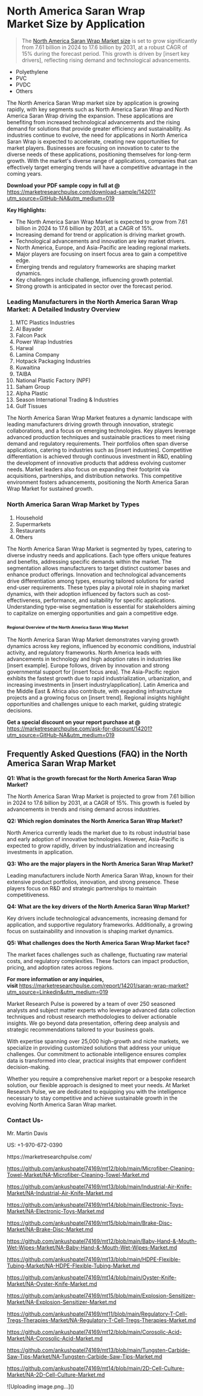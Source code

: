 <h1>North America Saran Wrap Market&nbsp;Size by Application</h1><blockquote><p>The <a href="https://marketresearchpulse.com/download-sample/14201?utm_source=GitHub-NA&amp;utm_medium=019">North America Saran Wrap Market size</a> is set to grow significantly from 7.61 billion in 2024 to 17.6 billion by 2031, at a robust CAGR of 15% during the forecast period. This growth is driven by [insert key drivers], reflecting rising demand and technological advancements.</p></blockquote><ul><li>Polyethylene<li> PVC<li> PVDC<li> Others</li></ul><p>The North America Saran Wrap market size by application is growing rapidly, with key segments such as North America Saran Wrap and North America Saran Wrap driving the expansion. These applications are benefiting from increased technological advancements and the rising demand for solutions that provide greater efficiency and sustainability. As industries continue to evolve, the need for applications in North America Saran Wrap is expected to accelerate, creating new opportunities for market players. Businesses are focusing on innovation to cater to the diverse needs of these applications, positioning themselves for long-term growth. With the market's diverse range of applications, companies that can effectively target emerging trends will have a competitive advantage in the coming years.</p><p><strong>Download your PDF sample copy in full at @ </strong><a href="https://marketresearchpulse.com/download-sample/14201?utm_source=GitHub-NA&amp;utm_medium=019">https://marketresearchpulse.com/download-sample/14201?utm_source=GitHub-NA&amp;utm_medium=019</a></p><p><strong>Key Highlights: </strong></p><ul><li>The North America Saran Wrap Market is expected to grow from 7.61 billion in 2024 to 17.6 billion by 2031, at a CAGR of 15%.</li><li>Increasing demand for trend or application is driving market growth.</li><li>Technological advancements and innovation are key market drivers.</li><li>North America, Europe, and Asia-Pacific are leading regional markets.</li><li>Major players are focusing on insert focus area to gain a competitive edge.</li><li>Emerging trends and regulatory frameworks are shaping market dynamics.</li><li>Key challenges include challenge, influencing growth potential.</li><li>Strong growth is anticipated in sector over the forecast period.</li></ul><h3>Leading Manufacturers in the North America Saran Wrap Market: A Detailed Industry Overview</h3><ol><li>MTC Plastics Industries</li><li>Al Bayader</li><li>Falcon Pack</li><li>Power Wrap Industries</li><li>Harwal</li><li>Lamina Company</li><li>Hotpack Packaging Industries</li><li>Kuwaitina</li><li>TAIBA</li><li>National Plastic Factory (NPF)</li><li>Saham Group</li><li>Alpha Plastic</li><li>Season International Trading & Industries</li><li>Gulf Tissues</li></ol><div class="flex max-w-full flex-col flex-grow"><div class="min-h-8 text-message flex w-full flex-col items-end gap-2 whitespace-normal break-words [.text-message+&amp;]:mt-5" dir="auto" data-message-author-role="assistant" data-message-id="fd8432e4-4910-450d-b182-61b7bfb0a01f" data-message-model-slug="gpt-4o"><div class="flex w-full flex-col gap-1 empty:hidden first:pt-[3px]"><div class="markdown prose w-full break-words dark:prose-invert light"><p>The North America Saran Wrap Market features a dynamic landscape with leading manufacturers driving growth through innovation, strategic collaborations, and a focus on emerging technologies. Key players leverage advanced production techniques and sustainable practices to meet rising demand and regulatory requirements. Their portfolios often span diverse applications, catering to industries such as [insert industries]. Competitive differentiation is achieved through continuous investment in R&amp;D, enabling the development of innovative products that address evolving customer needs. Market leaders also focus on expanding their footprint via acquisitions, partnerships, and distribution networks. This competitive environment fosters advancements, positioning the North America Saran Wrap Market for sustained growth.</p></div></div></div></div><h3>North America Saran Wrap Market by Types</h3><ol><li>Household<li> Supermarkets<li> Restaurants<li> Others</li></ol><div class="flex max-w-full flex-col flex-grow"><div class="min-h-8 text-message flex w-full flex-col items-end gap-2 whitespace-normal break-words [.text-message+&amp;]:mt-5" dir="auto" data-message-author-role="assistant" data-message-id="084470be-0bb7-4664-bddf-5156b4f41249" data-message-model-slug="gpt-4o-mini"><div class="flex w-full flex-col gap-1 empty:hidden first:pt-[3px]"><div class="markdown prose w-full break-words dark:prose-invert light"><p>The North America Saran Wrap Market is segmented by types, catering to diverse industry needs and applications. Each type offers unique features and benefits, addressing specific demands within the market. The segmentation allows manufacturers to target distinct customer bases and enhance product offerings. Innovation and technological advancements drive differentiation among types, ensuring tailored solutions for varied end-user requirements. These types play a pivotal role in shaping market dynamics, with their adoption influenced by factors such as cost-effectiveness, performance, and suitability for specific applications. Understanding type-wise segmentation is essential for stakeholders aiming to capitalize on emerging opportunities and gain a competitive edge.</p></div></div></div></div><h3><span style="font-size: 11px;">Regional Overview of the North America Saran Wrap Market</span></h3><div class="flex max-w-full flex-col flex-grow"><div class="min-h-8 text-message flex w-full flex-col items-end gap-2 whitespace-normal break-words [.text-message+&amp;]:mt-5" dir="auto" data-message-author-role="assistant" data-message-id="e9038762-ce64-4e30-91c9-9bd413514231" data-message-model-slug="gpt-4o-mini"><div class="flex w-full flex-col gap-1 empty:hidden first:pt-[3px]"><div class="markdown prose w-full break-words dark:prose-invert light"><p>The North America Saran Wrap Market demonstrates varying growth dynamics across key regions, influenced by economic conditions, industrial activity, and regulatory frameworks. North America leads with advancements in technology and high adoption rates in industries like [insert example]. Europe follows, driven by innovation and strong governmental support for [insert focus area]. The Asia-Pacific region exhibits the fastest growth due to rapid industrialization, urbanization, and increasing investments in [insert industry/application]. Latin America and the Middle East &amp; Africa also contribute, with expanding infrastructure projects and a growing focus on [insert trend]. Regional insights highlight opportunities and challenges unique to each market, guiding strategic decisions.</p></div></div></div></div><p><strong>Get a special discount on your report purchase at @ </strong><a href="https://marketresearchpulse.com/ask-for-discount/14201?utm_source=GitHub-NA&amp;utm_medium=019">https://marketresearchpulse.com/ask-for-discount/14201?utm_source=GitHub-NA&amp;utm_medium=019</a></p><h2>Frequently Asked Questions (FAQ) in the North America Saran Wrap Market</h2><p><strong>Q1: What is the growth forecast for the North America Saran Wrap Market?</strong></p><p>The North America Saran Wrap Market is projected to grow from 7.61 billion in 2024 to 17.6 billion by 2031, at a CAGR of 15%. This growth is fueled by advancements in trends and rising demand across industries.</p><p><strong>Q2: Which region dominates the North America Saran Wrap Market?</strong></p><p>North America currently leads the market due to its robust industrial base and early adoption of innovative technologies. However, Asia-Pacific is expected to grow rapidly, driven by industrialization and increasing investments in application.</p><p><strong>Q3: Who are the major players in the North America Saran Wrap Market?</strong></p><p>Leading manufacturers include North America Saran Wrap, known for their extensive product portfolios, innovation, and strong presence. These players focus on R&amp;D and strategic partnerships to maintain competitiveness.</p><p><strong>Q4: What are the key drivers of the North America Saran Wrap Market?</strong></p><p>Key drivers include technological advancements, increasing demand for application, and supportive regulatory frameworks. Additionally, a growing focus on sustainability and innovation is shaping market dynamics.</p><p><strong>Q5: What challenges does the North America Saran Wrap Market face?</strong></p><p>The market faces challenges such as challenge, fluctuating raw material costs, and regulatory complexities. These factors can impact production, pricing, and adoption rates across regions.</p><p><strong>For more information or any inquiries, visit&nbsp;</strong><a href="https://marketresearchpulse.com/report/14201/saran-wrap-market?utm_source=Linkedin&utm_medium=019">https://marketresearchpulse.com/report/14201/saran-wrap-market?utm_source=Linkedin&utm_medium=019</a></p><p>Market Research Pulse is powered by a team of over 250 seasoned analysts and subject matter experts who leverage advanced data collection techniques and robust research methodologies to deliver actionable insights. We go beyond data presentation, offering deep analysis and strategic recommendations tailored to your business goals.</p><p>With expertise spanning over 25,000 high-growth and niche markets, we specialize in providing customized solutions that address your unique challenges. Our commitment to actionable intelligence ensures complex data is transformed into clear, practical insights that empower confident decision-making.</p><p>Whether you require a comprehensive market report or a bespoke research solution, our flexible approach is designed to meet your needs. At Market Research Pulse, we are dedicated to equipping you with the intelligence necessary to stay competitive and achieve sustainable growth in the evolving North America Saran Wrap market.</p><h3><strong>Contact Us-</strong></h3><p>Mr. Martin Davis</p><p>US: +1-970-672-0390</p><p>https://marketresearchpulse.com/</p><p><a href="https://github.com/ankushpatel74169/mt12/blob/main/Microfiber-Cleaning-Towel-Market/NA-Microfiber-Cleaning-Towel-Market.md">https://github.com/ankushpatel74169/mt12/blob/main/Microfiber-Cleaning-Towel-Market/NA-Microfiber-Cleaning-Towel-Market.md</a></p><p><a href="https://github.com/ankushpatel74169/mt13/blob/main/Industrial-Air-Knife-Market/NA-Industrial-Air-Knife-Market.md">https://github.com/ankushpatel74169/mt13/blob/main/Industrial-Air-Knife-Market/NA-Industrial-Air-Knife-Market.md</a></p><p><a href="https://github.com/ankushpatel74169/mt14/blob/main/Electronic-Toys-Market/NA-Electronic-Toys-Market.md">https://github.com/ankushpatel74169/mt14/blob/main/Electronic-Toys-Market/NA-Electronic-Toys-Market.md</a></p><p><a href="https://github.com/ankushpatel74169/mt15/blob/main/Brake-Disc-Market/NA-Brake-Disc-Market.md">https://github.com/ankushpatel74169/mt15/blob/main/Brake-Disc-Market/NA-Brake-Disc-Market.md</a></p><p><a href="https://github.com/ankushpatel74169/mt12/blob/main/Baby-Hand-&-Mouth-Wet-Wipes-Market/NA-Baby-Hand-&-Mouth-Wet-Wipes-Market.md">https://github.com/ankushpatel74169/mt12/blob/main/Baby-Hand-&-Mouth-Wet-Wipes-Market/NA-Baby-Hand-&-Mouth-Wet-Wipes-Market.md</a></p><p><a href="https://github.com/ankushpatel74169/mt13/blob/main/HDPE-Flexible-Tubing-Market/NA-HDPE-Flexible-Tubing-Market.md">https://github.com/ankushpatel74169/mt13/blob/main/HDPE-Flexible-Tubing-Market/NA-HDPE-Flexible-Tubing-Market.md</a></p><p><a href="https://github.com/ankushpatel74169/mt14/blob/main/Oyster-Knife-Market/NA-Oyster-Knife-Market.md">https://github.com/ankushpatel74169/mt14/blob/main/Oyster-Knife-Market/NA-Oyster-Knife-Market.md</a></p><p><a href="https://github.com/ankushpatel74169/mt15/blob/main/Explosion-Sensitizer-Market/NA-Explosion-Sensitizer-Market.md">https://github.com/ankushpatel74169/mt15/blob/main/Explosion-Sensitizer-Market/NA-Explosion-Sensitizer-Market.md</a></p><p><a href="https://github.com/ankushpatel74169/mt11/blob/main/Regulatory-T-Cell-Tregs-Therapies-Market/NA-Regulatory-T-Cell-Tregs-Therapies-Market.md">https://github.com/ankushpatel74169/mt11/blob/main/Regulatory-T-Cell-Tregs-Therapies-Market/NA-Regulatory-T-Cell-Tregs-Therapies-Market.md</a></p><p><a href="https://github.com/ankushpatel74169/mt12/blob/main/Corosolic-Acid-Market/NA-Corosolic-Acid-Market.md">https://github.com/ankushpatel74169/mt12/blob/main/Corosolic-Acid-Market/NA-Corosolic-Acid-Market.md</a></p><p><a href="https://github.com/ankushpatel74169/mt13/blob/main/Tungsten-Carbide-Saw-Tips-Market/NA-Tungsten-Carbide-Saw-Tips-Market.md">https://github.com/ankushpatel74169/mt13/blob/main/Tungsten-Carbide-Saw-Tips-Market/NA-Tungsten-Carbide-Saw-Tips-Market.md</a></p><p><a href="https://github.com/ankushpatel74169/mt14/blob/main/2D-Cell-Culture-Market/NA-2D-Cell-Culture-Market.md">https://github.com/ankushpatel74169/mt14/blob/main/2D-Cell-Culture-Market/NA-2D-Cell-Culture-Market.md</a></p>
![Uploading image.png…]()
